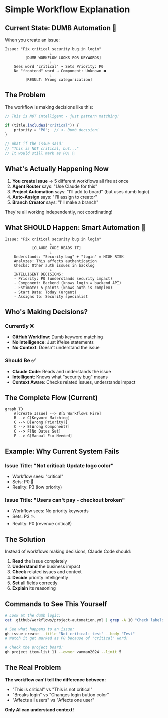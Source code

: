 # Simple Workflow Explanation

## Current State: DUMB Automation 🤖

When you create an issue:

```
Issue: "Fix critical security bug in login"
                    ↓
         [DUMB WORKFLOW LOOKS FOR KEYWORDS]
                    ↓
    Sees word "critical" → Sets Priority: P0
    No "frontend" word → Component: Unknown ❌
                    ↓
         [RESULT: Wrong categorization]
```

## The Problem

The workflow is making decisions like this:

```javascript
// This is NOT intelligent - just pattern matching!

if (title.includes("critical")) {
    priority = "P0";  // <- Dumb decision!
}

// What if the issue said:
// "This is NOT critical, but..."
// It would still mark as P0! 🤦
```

## What's Actually Happening Now

1. **You create issue** → 5 different workflows all fire at once
2. **Agent Router** says: "Use Claude for this"
3. **Project Automation** says: "I'll add to board" (but uses dumb logic)
4. **Auto-Assign** says: "I'll assign to creator"
5. **Branch Creator** says: "I'll make a branch"

They're all working independently, not coordinating!

## What SHOULD Happen: Smart Automation 🧠

```
Issue: "Fix critical security bug in login"
                    ↓
            [CLAUDE CODE READS IT]
                    ↓
    Understands: "Security bug" + "login" = HIGH RISK
    Analyzes: This affects authentication
    Checks: Other auth issues in backlog
                    ↓
    INTELLIGENT DECISIONS:
    - Priority: P0 (understands security impact)
    - Component: Backend (knows login = backend API)
    - Estimate: 5 points (knows auth is complex)
    - Start Date: Today (urgent)
    - Assigns to: Security specialist
```

## Who's Making Decisions?

### Currently ❌
- **GitHub Workflow**: Dumb keyword matching
- **No Intelligence**: Just if/else statements
- **No Context**: Doesn't understand the issue

### Should Be ✅
- **Claude Code**: Reads and understands the issue
- **Intelligent**: Knows what "security bug" means
- **Context Aware**: Checks related issues, understands impact

## The Complete Flow (Current)

```mermaid
graph TD
    A[Create Issue] --> B[5 Workflows Fire]
    B --> C[Keyword Matching]
    C --> D[Wrong Priority?]
    C --> E[Wrong Component?]
    C --> F[No Dates Set]
    F --> G[Manual Fix Needed]
```

## Example: Why Current System Fails

### Issue Title: "Not critical: Update logo color"
- Workflow sees: "critical" 
- Sets: P0 🚨
- Reality: P3 (low priority)

### Issue Title: "Users can't pay - checkout broken"
- Workflow sees: No priority keywords
- Sets: P3 📉
- Reality: P0 (revenue critical!)

## The Solution

Instead of workflows making decisions, Claude Code should:

1. **Read** the issue completely
2. **Understand** the business impact
3. **Check** related issues and context
4. **Decide** priority intelligently
5. **Set** all fields correctly
6. **Explain** its reasoning

## Commands to See This Yourself

```bash
# Look at the dumb logic:
cat .github/workflows/project-automation.yml | grep -A 10 "Check labels for priority"

# See what happens to an issue:
gh issue create --title "Not critical: test" --body "Test"
# Watch it get marked as P0 because of "critical" word!

# Check the project board:
gh project item-list 11 --owner vanman2024 --limit 5
```

## The Real Problem

**The workflow can't tell the difference between:**
- "This is critical" vs "This is not critical"
- "Breaks login" vs "Changes login button color"
- "Affects all users" vs "Affects one user"

**Only AI can understand context!**